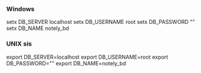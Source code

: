 <!-- ENV Command SETTERS -->
### Windows
setx DB_SERVER localhost
setx DB_USERNAME root
setx DB_PASSWORD ""
setx DB_NAME notely_bd

### UNIX sis
export DB_SERVER=localhost
export DB_USERNAME=root
export DB_PASSWORD=""
export DB_NAME=notely_bd

